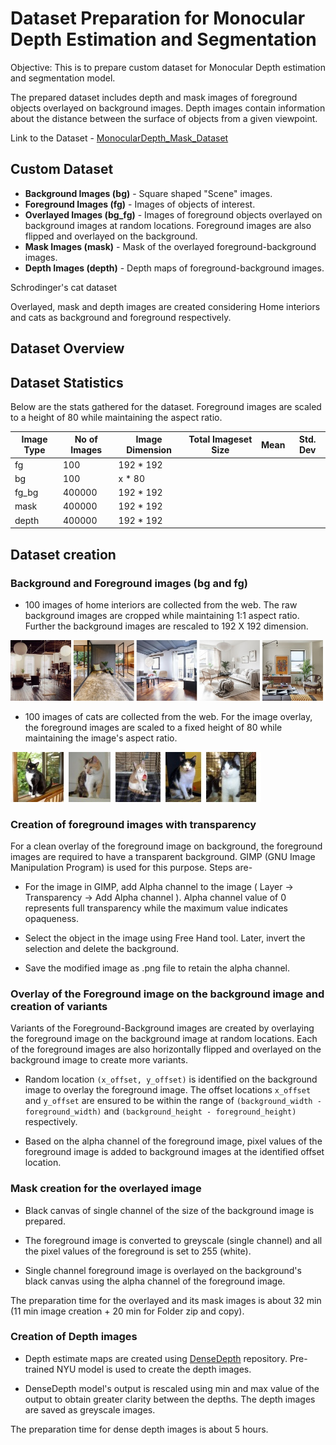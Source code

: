 # Dataset Preparation for Monocular Depth Estimation and Segmentation

Objective: This is to prepare custom dataset for Monocular Depth estimation and segmentation model.

The prepared dataset includes depth and mask images of foreground objects overlayed on background images. Depth images contain information about the distance between the surface of objects from a given viewpoint. 

Link to the Dataset - [MonocularDepth_Mask_Dataset](https://drive.google.com/drive/folders/1ACsG-epUmRCJ0zaKIAGGc5DzeG3SSY65)


## Custom Dataset

* **Background Images (bg)** - Square shaped "Scene" images.
* **Foreground Images (fg)** - Images of objects of interest.
* **Overlayed Images (bg_fg)** - Images of foreground objects overlayed on background images at random locations. Foreground images are also flipped and overlayed on the background.
* **Mask Images (mask)** - Mask of the overlayed foreground-background images.
* **Depth Images (depth)** - Depth maps of foreground-background images.

Schrodinger's cat dataset

Overlayed, mask and depth images are created considering Home interiors and cats as background and foreground respectively.


## Dataset Overview


## Dataset Statistics

Below are the stats gathered for the dataset. Foreground images are scaled to a height of 80 while maintaining the aspect ratio.

| Image Type | No of Images | Image Dimension | Total Imageset Size | Mean | Std. Dev |
|------------|--------------|-----------------|---------------------|------|----------|
| fg         | 100          |  192 * 192      |                     |      |          |
| bg         | 100          |  x * 80         |                     |      |          |
| fg_bg      | 400000       |  192 * 192      |                     |      |          |
| mask       | 400000       |  192 * 192      |                     |      |          |
| depth      | 400000       |  192 * 192      |                     |      |          |





## Dataset creation

### Background and Foreground images (bg and fg)

* 100 images of home interiors are collected from the web. The raw background images are cropped while maintaining 1:1 aspect ratio.     Further the background images are rescaled to 192 X 192 dimension.

![](https://github.com/Shashank-Holla/TSAI-EVA4/blob/master/Session14_RCNN%26DenseDepth/results/background_images.jpg)

* 100 images of cats are collected from the web. For the image overlay, the foreground images are scaled to a fixed height of 80 while maintaining the image's aspect ratio.

![](https://github.com/Shashank-Holla/TSAI-EVA4/blob/master/Session14_RCNN%26DenseDepth/results/foreground_images.jpg)



### Creation of foreground images with transparency

For a clean overlay of the foreground image on background, the foreground images are required to have a transparent background. GIMP (GNU Image Manipulation Program) is used for this purpose. Steps are-

* For the image in GIMP, add Alpha channel to the image ( Layer -> Transparency -> Add Alpha channel ). Alpha channel value of 0 represents full transparency while the maximum value indicates opaqueness.

* Select the object in the image using Free Hand tool. Later, invert the selection and delete the background.

* Save the modified image as .png file to retain the alpha channel.


### Overlay of the Foreground image on the background image and creation of variants

Variants of the Foreground-Background images are created by overlaying the foreground image on the background image at random locations. Each of the foreground images are also horizontally flipped and overlayed on the background image to create more variants.

* Random location `(x_offset, y_offset)` is identified on the background image to overlay the foreground image. The offset locations `x_offset` and `y_offset` are ensured to be within the range of `(background_width - foreground_width)` and `(background_height - foreground_height)` respectively.

* Based on the alpha channel of the foreground image, pixel values of the foreground image is added to background images at the identified offset location.

### Mask creation for the overlayed image

* Black canvas of single channel of the size of the background image is prepared.

* The foreground image is converted to greyscale (single channel) and all the pixel values of the foreground is set to 255 (white).

* Single channel foreground image is overlayed on the background's black canvas using the alpha channel of the foreground image.

The preparation time for the overlayed and its mask images is about 32 min (11 min image creation + 20 min for Folder zip and copy).

### Creation of Depth images

* Depth estimate maps are created using [DenseDepth](https://github.com/ialhashim/DenseDepth) repository. Pre-trained NYU model is used to create the depth images.

* DenseDepth model's output is rescaled using min and max value of the output to obtain greater clarity between the depths. The depth images are saved as greyscale images.

The preparation time for dense depth images is about 5 hours.









